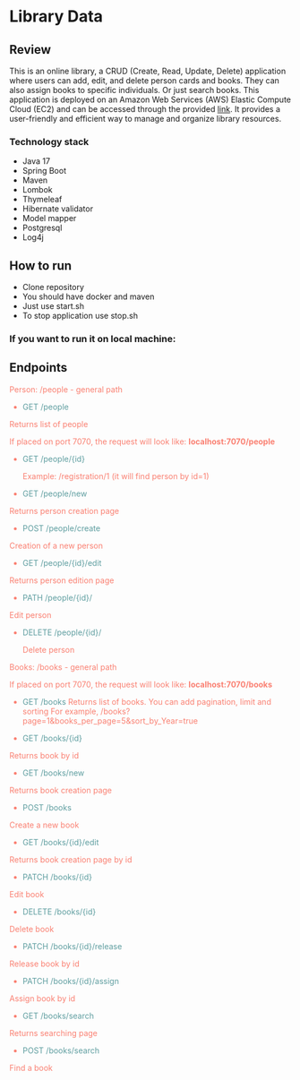 # Library Data
## Review
This is an online library, a CRUD (Create, Read, Update, Delete) application 
where users can add, edit, and delete person cards and books. 
They can also assign books to specific individuals. Or just search books. This application is deployed 
on an Amazon Web Services (AWS) Elastic Compute Cloud (EC2) and can be accessed 
through the provided [link](http://mylibrary-env.eba-6fniism4.us-east-1.elasticbeanstalk.com). 
It provides a user-friendly 
and efficient way to manage and organize library resources.


### Technology stack
* Java 17
* Spring Boot
* Maven
* Lombok
* Thymeleaf
* Hibernate validator
* Model mapper
* Postgresql
* Log4j

## How to run
* Clone repository
* You should have docker and maven
* Just use start.sh
* To stop application use stop.sh

### If you want to run it on local machine:


## Endpoints
<font color='#fa8072'>Person: /people - general path

* <font color='#5f9ea0'> GET /people
</font>

Returns list of people

If placed on port 7070, the request will look like:
**localhost:7070/people**

* <font color='#5f9ea0'> GET /people/{id}</font>


  Example: /registration/1 (it will find person by id=1)

* <font color='#5f9ea0'> GET /people/new</font>

 
Returns person creation page

* <font color='#5f9ea0'> POST /people/create</font>


Creation of a new person

* <font color='#5f9ea0'> GET /people/{id}/edit</font>

 
Returns person edition page

* <font color='#5f9ea0'> PATH /people/{id}/</font>

 
Edit person

* <font color='#5f9ea0'> DELETE /people/{id}/</font>


  Delete person

<font color='#fa8072'>Books: /books - general path</font>

If placed on port 7070, the request will look like:
**localhost:7070/books**

* <font color='#5f9ea0'> GET /books</font>
Returns list of books. You can add pagination, limit and sorting
For example, /books?page=1&books_per_page=5&sort_by_Year=true

* <font color='#5f9ea0'> GET /books/{id}</font>

Returns book by id

* <font color='#5f9ea0'> GET /books/new</font>

Returns book creation page

* <font color='#5f9ea0'> POST /books </font>

Create a new book

* <font color='#5f9ea0'> GET /books/{id}/edit </font>

Returns book creation page by id

* <font color='#5f9ea0'> PATCH /books/{id} </font>

Edit book

* <font color='#5f9ea0'> DELETE /books/{id} </font>

Delete book

* <font color='#5f9ea0'> PATCH /books/{id}/release</font>

Release book by id

* <font color='#5f9ea0'> PATCH /books/{id}/assign</font>

Assign book by id

* <font color='#5f9ea0'> GET /books/search</font>

Returns searching page

* <font color='#5f9ea0'> POST /books/search</font>

Find a book












